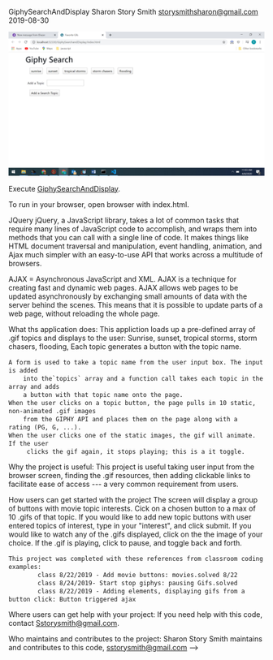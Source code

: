 GiphySearchAndDisplay
Sharon Story Smith  storysmithsharon@gmail.com
2019-08-30 

![screenshot of GiphySearchandDisplay](screenshot.jpg)

Execute  [GiphySearchAndDisplay](https://sstorysmith.github.io/GiphySearchandDisplay/).

To run in your browser, open browser with index.html.



JQuery
jQuery, a JavaScript library, takes a lot of common tasks that require many lines of JavaScript code to accomplish, and wraps them into methods that you can call with a single line of code.
It makes things like HTML document traversal and manipulation, event handling, animation, and Ajax much simpler with an easy-to-use API that works across a multitude of browsers.

AJAX = Asynchronous JavaScript and XML. AJAX is a technique for creating fast and dynamic web pages. AJAX allows web pages to be updated asynchronously by exchanging small amounts of data with the server behind the scenes. This means that it is possible to update parts of a web page, without reloading the whole page.


What ths application does:
    This appliction loads up a pre-defined array of .gif topics and displays to the user: 
                   Sunrise, sunset, tropical storms, storm chasers, flooding, 
    Each topic generates a button with the topic name. 

    A form is used to take a topic name from the user input box. The input is added
        into the`topics` array and a function call takes each topic in the array and adds
        a button with that topic name onto the page.
    When the user clicks on a topic button, the page pulls in 10 static, non-animated .gif images 
        from the GIPHY API and places them on the page along with a  rating (PG, G, ...).
    When the user clicks one of the static images, the gif will animate. If the user
         clicks the gif again, it stops playing; this is a it toggle.

Why the project is useful:
    This project is useful taking user input from the browser screen, finding the .gif resources, then adding clickable
    links to facilitate ease of access --- a very common requirement from users.

How users can get started with the project
    The screen will display a group of buttons with movie topic interests. Cick on a chosen button to a max of 10 .gifs of that topic. 
    If you would like to add new topic buttons with user entered topics of interest, type in your "interest", and click submit. 
    If you would like to watch any of the .gifs displayed, click on   the the image of your choice. If the .gif is playing, click to pause, and toggle back and forth.

    This project was completed with these references from classroom coding examples:
            class 8/22/2019 - Add movie buttons: movies.solved 8/22
            class 8/24/2019- Start stop giphys: pausing Gifs.solved 
            class 8/22/2019 - Adding elements, displaying gifs from a button click: Button triggered ajax

Where users can get help with your project:
    If you need help with this code, contact Sstorysmith@gmail.com.

Who maintains and contributes to the project:
    Sharon Story Smith maintains and contributes to this code, sstorysmith@gmail.com -->